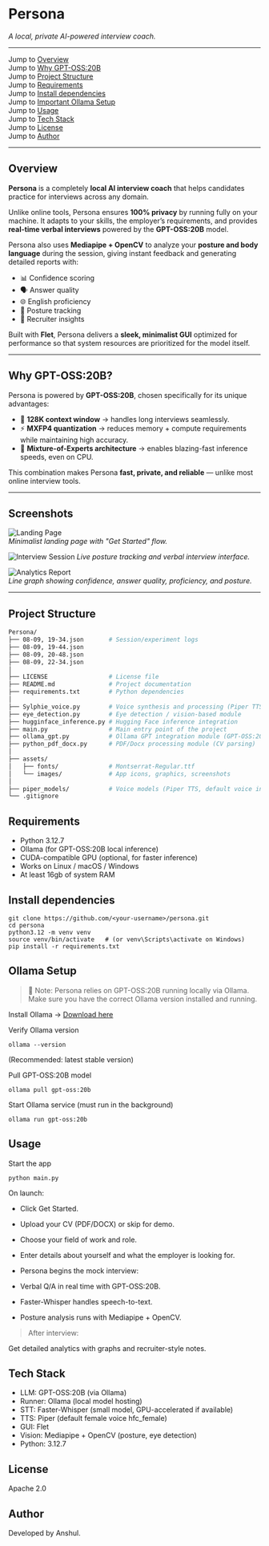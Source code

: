 # Persona 
*A local, private AI-powered interview coach.*  

---

Jump to [Overview](#overview)  
Jump to [Why GPT-OSS:20B](#why-gpt-oss20b)  
Jump to [Project Structure](#project-structure)  
Jump to [Requirements](#requirements)  
Jump to [Install dependencies](#install-dependencies)  
Jump to [Important Ollama Setup](#ollama-setup)  
Jump to [Usage](#usage)  
Jump to [Tech Stack](#tech-stack)  
Jump to [License](#license)  
Jump to [Author](#author)

---

## Overview  
**Persona** is a completely **local AI interview coach** that helps candidates practice for interviews across any domain.  

Unlike online tools, Persona ensures **100% privacy** by running fully on your machine. It adapts to your skills, the employer’s requirements, and provides **real-time verbal interviews** powered by the **GPT-OSS:20B** model.  

Persona also uses **Mediapipe + OpenCV** to analyze your **posture and body language** during the session, giving instant feedback and generating detailed reports with:  
- 📊 Confidence scoring  
- 🗣️ Answer quality  
- 🌐 English proficiency  
- 🧍 Posture tracking  
- 📑 Recruiter insights  

Built with **Flet**, Persona delivers a **sleek, minimalist GUI** optimized for performance so that system resources are prioritized for the model itself.  

---

## Why GPT-OSS:20B?  
Persona is powered by **GPT-OSS:20B**, chosen specifically for its unique advantages:  

- 📏 **128K context window** → handles long interviews seamlessly.  
- ⚡ **MXFP4 quantization** → reduces memory + compute requirements while maintaining high accuracy.  
- 🔀 **Mixture-of-Experts architecture** → enables blazing-fast inference speeds, even on CPU. 

This combination makes Persona **fast, private, and reliable** — unlike most online interview tools.  

---


## Screenshots  

![Landing Page](Persona%20demo/Screenshot%202025-09-02%20115239.png)  
*Minimalist landing page with "Get Started" flow.*  

![Interview Session](Persona%20demo/Screenshot%202025-09-09%20154458.png)
*Live posture tracking and verbal interview interface.*  

![Analytics Report](Persona%20demo/Screenshot%202025-09-09%20154348.png)  
*Line graph showing confidence, answer quality, proficiency, and posture.*  

---

## Project Structure  

```bash
Persona/              
├── 08-09, 19-34.json       # Session/experiment logs
├── 08-09, 19-44.json
├── 08-09, 20-48.json
├── 08-09, 22-34.json
│
├── LICENSE                 # License file
├── README.md               # Project documentation
├── requirements.txt        # Python dependencies
│
├── Sylphie_voice.py        # Voice synthesis and processing (Piper TTS)
├── eye_detection.py        # Eye detection / vision-based module
├── hugginface_inference.py # Hugging Face inference integration
├── main.py                 # Main entry point of the project
├── ollama_gpt.py           # Ollama GPT integration module (GPT-OSS:20B)
├── python_pdf_docx.py      # PDF/Docx processing module (CV parsing)
│
├── assets/                 
│   ├── fonts/              # Montserrat-Regular.ttf 
│   └── images/             # App icons, graphics, screenshots
│
├── piper_models/           # Voice models (Piper TTS, default voice included as hfc_female)
└── .gitignore
```

## Requirements

- Python 3.12.7
- Ollama (for GPT-OSS:20B local inference)
- CUDA-compatible GPU (optional, for faster inference)
- Works on Linux / macOS / Windows
- At least 16gb of system RAM

## Install dependencies

```
git clone https://github.com/<your-username>/persona.git
cd persona
python3.12 -m venv venv
source venv/bin/activate   # (or venv\Scripts\activate on Windows)
pip install -r requirements.txt
```
## Ollama Setup

> 🔴 Note: Persona relies on GPT-OSS:20B running locally via Ollama. Make sure you have the correct Ollama version installed and running.

Install Ollama → [Download here](https://ollama.com/download)

Verify Ollama version

```
ollama --version
```
(Recommended: latest stable version)

Pull GPT-OSS:20B model
```
ollama pull gpt-oss:20b
```

Start Ollama service (must run in the background)
```
ollama run gpt-oss:20b
```

## Usage

Start the app
```
python main.py
```

On launch:
- Click Get Started.

- Upload your CV (PDF/DOCX) or skip for demo.

- Choose your field of work and role.

- Enter details about yourself and what the employer is looking for.

- Persona begins the mock interview:

- Verbal Q/A in real time with GPT-OSS:20B.

- Faster-Whisper handles speech-to-text.

- Posture analysis runs with Mediapipe + OpenCV.

> After interview:

Get detailed analytics with graphs and recruiter-style notes.

## Tech Stack

- LLM: GPT-OSS:20B (via Ollama)
- Runner: Ollama (local model hosting)
- STT: Faster-Whisper (small model, GPU-accelerated if available)
- TTS: Piper (default female voice hfc_female)
- GUI: Flet
- Vision: Mediapipe + OpenCV (posture, eye detection)
- Python: 3.12.7

## License 
Apache 2.0

## Author
Developed by Anshul.





